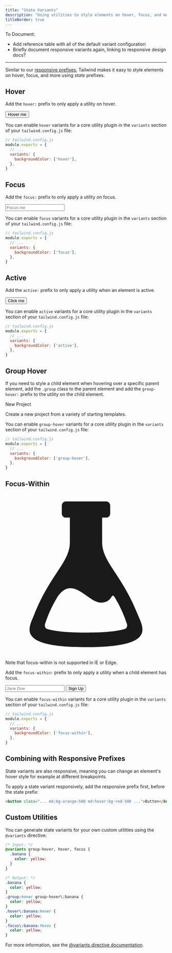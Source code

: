 ```yaml
---
title: "State Variants"
description: "Using utilities to style elements on hover, focus, and more."
titleBorder: true
---
```


<WorkInProgress />

To Document:

- Add reference table with all of the default variant configuration
- Briefly document responsive variants again, linking to responsive design docs?

---

Similar to our [responsive prefixes](/docs/responsive-design), Tailwind makes it easy to style elements on hover, focus, and more using *state* prefixes.

## Hover

Add the `hover:` prefix to only apply a utility on hover.

<code-sample example-class="text-center">
  <button type="button" class="bg-transparent hover:bg-blue-500 text-blue-700 font-semibold hover:text-white py-2 px-4 border border-blue-500 hover:border-transparent rounded focus:outline-none focus:shadow-outline">
    Hover me
  </button>
  <template #code>
    :::escape
    <button class="bg-transparent hover:bg-blue-500 text-blue-700 hover:text-white...">
      Hover me
    </button>
    :::
  </template>
</code-sample>

You can enable `hover` variants for a core utility plugin in the `variants` section of your `tailwind.config.js` file:

```js
// tailwind.config.js
module.exports = {
  // ...
  variants: {
    backgroundColor: ['hover'],
  },
}
```

## Focus

Add the `focus:` prefix to only apply a utility on focus.

<code-sample>
  <div class="max-w-xs w-full mx-auto">
    <input class="bg-gray-200 focus:bg-white border-transparent focus:border-blue-400 text-gray-900 appearance-none inline-block w-full text-gray-900 border rounded py-3 px-4 focus:outline-none" placeholder="Focus me">
  </div>
  <template #code>
    :::escape
    <input class="bg-gray-200 focus:bg-white border-transparent focus:border-blue-400 ..." placeholder="Focus me">
    :::
  </template>
</code-sample>

You can enable `focus` variants for a core utility plugin in the `variants` section of your `tailwind.config.js` file:

```js
// tailwind.config.js
module.exports = {
  // ...
  variants: {
    backgroundColor: ['focus'],
  },
}
```


## Active

Add the `active:` prefix to only apply a utility when an element is active.

<code-sample example-class="text-center">
  <button type="button" class="bg-blue-500 active:bg-blue-700 text-white font-semibold hover:text-white py-2 px-4 rounded focus:outline-none focus:shadow-outline">
    Click me
  </button>
  <template #code>
    :::escape
    <button class="bg-blue-500 active:bg-blue-700 text-white...">
      Click me
    </button>
    :::
  </template>
</code-sample>

You can enable `active` variants for a core utility plugin in the `variants` section of your `tailwind.config.js` file:

```js
// tailwind.config.js
module.exports = {
  // ...
  variants: {
    backgroundColor: ['active'],
  },
}
```


## Group Hover

If you need to style a child element when hovering over a specific parent element, add the `.group` class to the parent element and add the `group-hover:` prefix to the utility on the child element.

<code-sample example-class="bg-gray-200 p-8">
  <div class="group hover:bg-blue-500 p-4 cursor-pointer bg-white rounded max-w-xs w-full shadow-lg select-none overflow-hidden mx-auto">
    <p class="font-semibold text-lg mb-1 text-gray-900 group-hover:text-white">New Project</p>
    <p class="text-gray-700 group-hover:text-white mb-2">Create a new project from a variety of starting templates.</p>
  </div>
  <template #code>
    :::escape
    <div class="group bg-white hover:bg-blue-500 ...">
      <p class="text-gray-900 group-hover:text-white ...">New Project</p>
      <p class="text-gray-700 group-hover:text-white ...">Create a new project from a variety of starting templates.</p>
    </div>
    :::
  </template>
</code-sample>

You can enable `group-hover` variants for a core utility plugin in the `variants` section of your `tailwind.config.js` file:

```js
// tailwind.config.js
module.exports = {
  // ...
  variants: {
    backgroundColor: ['group-hover'],
  },
}
```


## Focus-Within

<div class="text-sm bg-blue-100 text-blue-700 font-semi-bold px-4 py-2 mb-4 rounded">
  <div class="flex items-center">
    <div class="mr-2">
      <svg class="block text-blue-400 h-5 w-5" fill="currentColor" xmlns="http://www.w3.org/2000/svg" viewBox="0 0 20 20"><path fill-rule="evenodd" clip-rule="evenodd" d="M16.432 15C14.387 9.893 12 8.547 12 6V3h.5a.5.5 0 0 0 .5-.5v-1a.5.5 0 0 0-.5-.5h-5a.5.5 0 0 0-.5.5v1a.5.5 0 0 0 .5.5H8v3c0 2.547-2.387 3.893-4.432 9-.651 1.625-2.323 4 6.432 4s7.083-2.375 6.432-4zm-1.617 1.751c-.702.21-2.099.449-4.815.449s-4.113-.239-4.815-.449c-.249-.074-.346-.363-.258-.628.22-.67.635-1.828 1.411-3.121 1.896-3.159 3.863.497 5.5.497s1.188-1.561 1.824-.497a15.353 15.353 0 0 1 1.411 3.121c.088.265-.009.553-.258.628z"/></svg>
    </div>
    <div>
      <p class="font-semibold">Note that focus-within is not supported in IE or Edge.</p>
    </div>
  </div>
</div>

Add the `focus-within:` prefix to only apply a utility when a child element has focus.

<code-sample example-class="bg-white p-8">
  <form class="w-full max-w-sm mx-auto">
    <div class="flex items-center border-b-2 border-gray-400 focus-within:border-teal-500 py-2">
      <input class="appearance-none bg-transparent border-none w-full text-gray-700 mr-3 py-1 px-2 leading-tight focus:outline-none" type="text" placeholder="Jane Doe" aria-label="Full name">
      <button class="focus:shadow-outline focus:outline-none flex-shrink-0 bg-teal-500 hover:bg-teal-700 border-teal-500 hover:border-teal-700 text-sm border-4 text-white py-1 px-2 rounded" type="button">
        Sign Up
      </button>
    </div>
  </form>
  <template #code>
    :::escape
    <form class="border-b-2 border-gray-400 focus-within:border-teal-500 ...">
      <input class="..." placeholder="Jane Doe" ...>
      <button class="...">
        Sign Up
      </button>
    </form>
    :::
  </template>
</code-sample>

You can enable `focus-within` variants for a core utility plugin in the `variants` section of your `tailwind.config.js` file:

```js
// tailwind.config.js
module.exports = {
  // ...
  variants: {
    backgroundColor: ['focus-within'],
  },
}
```

## Combining with Responsive Prefixes

State variants are also responsive, meaning you can change an element's hover style for example at different breakpoints.

To apply a state variant responsively, add the responsive prefix first, before the state prefix:

```html
<button class="... md:bg-orange-500 md:hover:bg-red-500 ...">Button</button>
```

## Custom Utilities

You can generate state variants for your own custom utilities using the `@variants` directive:

```css
/* Input: */
@variants group-hover, hover, focus {
  .banana {
    color: yellow;
  }
}

/* Output: */
.banana {
  color: yellow;
}
.group:hover group-hover\:banana {
  color: yellow;
}
.hover\:banana:hover {
  color: yellow;
}
.focus\:banana:focus {
  color: yellow;
}

```

For more information, see the [@variants directive documentation](/docs/functions-and-directives#variants).
